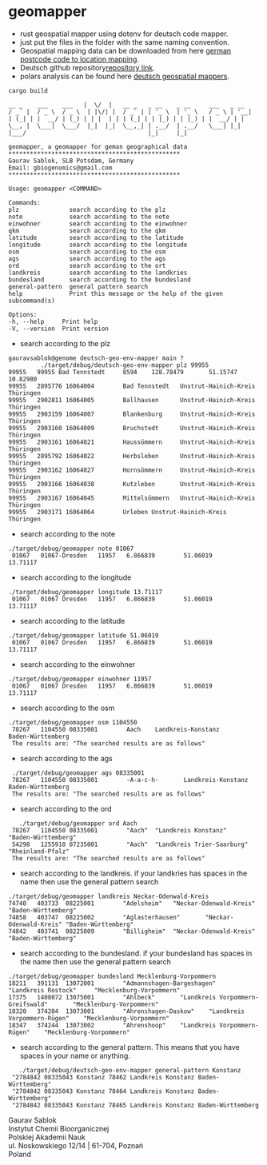 # geomapper

 - rust geospatial mapper using dotenv for deutsch code mapper.
 - just put the files in the folder with the same naming convention.
 - Geospatial mapping data can be downloaded from here [german postcode code to location mapping](https://www.suche-postleitzahl.org/downloads).
 - Deutsch github repository[repository link](https://github.com/plzTeam).
 - polars analysis can be found here [deutsch geospatial mappers](https://github.com/zupzup/rust-polars-example).

 ```
 cargo build
 ```
 ```
 __ _    ___    ___   |  \/  |   __ _   _ __    _ __     ___   _ __
/ _` |  / _ \  / _ \  | |\/| |  / _` | | '_ \  | '_ \   / _ \ | '__|
| (_| | |  __/ | (_) | | |  | | | (_| | | |_) | | |_) | |  __/ | |
\__, |  \___|  \___/  |_|  |_|  \__,_| | .__/  | .__/   \___| |_|
|___/                                  |_|     |_|

geomapper, a geomapper for geman geographical data
 ************************************************
 Gaurav Sablok, SLB Potsdam, Germany
 Email: gbiogenomics@gmail.com
 ************************************************

Usage: geomapper <COMMAND>

Commands:
plz              search according to the plz
note             search according to the note
einwohner        search according to the einwohner
qkm              search according to the qkm
latitude         search according to the latitude
longitude        search according to the longitude
osm              search according to the osm
ags              search according to the ags
ord              search according to the ort
landkreis        search according to the landkries
bundesland       search according to the bundesland
general-pattern  general pattern search
help             Print this message or the help of the given subcommand(s)

Options:
-h, --help     Print help
-V, --version  Print version
 ```
 - search according to the plz
 ```
 gauravsablok@genome deutsch-geo-env-mapper main ?
          ./target/debug/deutsch-geo-env-mapper plz 99955
 99955   99955 Bad Tennstedt     8594    128.78479       51.15747        10.82980
 99955   2895776 16064004        Bad Tennstedt   Unstrut-Hainich-Kreis   Thüringen
 99955   2902811 16064005        Ballhausen      Unstrut-Hainich-Kreis   Thüringen
 99955   2903159 16064007        Blankenburg     Unstrut-Hainich-Kreis   Thüringen
 99955   2903160 16064009        Bruchstedt      Unstrut-Hainich-Kreis   Thüringen
 99955   2903161 16064021        Haussömmern     Unstrut-Hainich-Kreis   Thüringen
 99955   2895792 16064022        Herbsleben      Unstrut-Hainich-Kreis   Thüringen
 99955   2903162 16064027        Hornsömmern     Unstrut-Hainich-Kreis   Thüringen
 99955   2903166 16064038        Kutzleben       Unstrut-Hainich-Kreis   Thüringen
 99955   2903167 16064045        Mittelsömmern   Unstrut-Hainich-Kreis   Thüringen
 99955   2903171 16064064        Urleben Unstrut-Hainich-Kreis   Thüringen
 ```
 - search according to the note
```
./target/debug/geomapper note 01067
 01067   01067-Dresden   11957   6.866839        51.06019        13.71117
```
 - search according to the longitude
```
./target/debug/geomapper longitude 13.71117
 01067   01067 Dresden   11957   6.866839        51.06019        13.71117
```
 - search according to the latitude
```
./target/debug/geomapper latitude 51.06019
 01067   01067 Dresden   11957   6.866839        51.06019        13.71117
```
- search according to the einwohner
```
./target/debug/geomapper einwohner 11957
 01067   01067 Dresden   11957   6.866839        51.06019        13.71117
```
- search according to the osm
```
./target/debug/geomapper osm 1104550
 78267   1104550 08335001        Aach    Landkreis-Konstanz      Baden-Württemberg
 The results are: "The searched results are as follows"
```
- search according to the ags
```
 ./target/debug/geomapper ags 08335001
 78267   1104550 08335001        -A-a-c-h-       Landkreis-Konstanz      Baden-Württemberg
 The results are: "The searched results are as follows"
```
- search according to the ord
```
   ./target/debug/geomapper ord Aach
 78267   1104550 08335001        "Aach"  "Landkreis Konstanz"    "Baden-Württemberg"
 54298   1255910 07235001        "Aach"  "Landkreis Trier-Saarburg"      "Rheinland-Pfalz"
 The results are: "The searched results are as follows"
```
- search according to the landkreis. if your landkries has spaces in the name then use the general pattern search
```
./target/debug/geomapper landkreis Neckar-Odenwald-Kreis
74740   403733  08225001        "Adelsheim"   "Neckar-Odenwald-Kreis"  "Baden-Württemberg"
74858   403747  08225002        "Aglasterhausen"       "Neckar-Odenwald-Kreis" "Baden-Württemberg"
74842   403741  08225009        "Billigheim"  "Neckar-Odenwald-Kreis"  "Baden-Württemberg"
```
- search according to the bundesland. if your bundesland has spaces in the name then use the general pattern search
```
./target/debug/geomapper bundesland Mecklenburg-Vorpommern
18211   391131  13072001        "Admannshagen-Bargeshagen"      "Landkreis Rostock"     "Mecklenburg-Vorpommern"
17375   1408072 13075001        "Ahlbeck"       "Landkreis Vorpommern-Greifswald"       "Mecklenburg-Vorpommern"
18320   374204  13073001        "Ahrenshagen-Daskow"    "Landkreis Vorpommern-Rügen"    "Mecklenburg-Vorpommern"
18347   374244  13073002        "Ahrenshoop"    "Landkreis Vorpommern-Rügen"    "Mecklenburg-Vorpommern"
```

- search according to the general pattern. This means that you have spaces in your name or anything.
```
   ./target/debug/deutsch-geo-env-mapper general-pattern Konstanz
 "2784842 08335043 Konstanz 78462 Landkreis Konstanz Baden-Württemberg"
 "2784842 08335043 Konstanz 78464 Landkreis Konstanz Baden-Württemberg"
 "2784842 08335043 Konstanz 78465 Landkreis Konstanz Baden-Württemberg
 ```
Gaurav Sablok \
Instytut Chemii Bioorganicznej \
Polskiej Akademii Nauk \
ul. Noskowskiego 12/14 | 61-704, Poznań \
Poland
